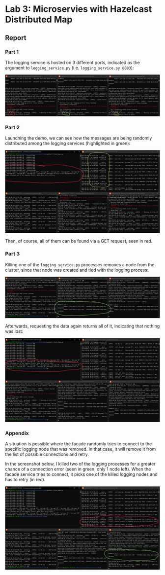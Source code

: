 # Lab 3: Microservies with Hazelcast Distributed Map

## Report

### Part 1

The logging service is hosted on 3 different ports, indicated as the argument to `logging_service.py` (i.e. `logging_service.py 8083`):

![logging ports](screenshots/logging-ports.png)

### Part 2

Launching the demo, we can see how the messages are being randomly distributed among the logging services (highlighted in green):

![message distribution](screenshots/message-distribution.png)

Then, of course, all of them can be found via a GET request, seen in red.

### Part 3

Killing one of the `logging_service.py` processes removes a node from the cluster, since that node was created and tied with the logging process:

![removing node](screenshots/removing-node.png)

Afterwards, requesting the data again returns all of it, indicating that nothing was lost:

![message integrity](screenshots/message-integrity.png)

### Appendix

A situation is possible where the facade randomly tries to connect to the specific logging node that was removed. In that case, it will remove it from the list of possible connections and retry.

In the screenshot below, I killed two of the logging processes for a greater chance of a connection error (seen in green, only 1 node left). When the facade service tries to connect, it picks one of the killed logging nodes and has to retry (in red).

![retrying connection](screenshots/retrying-connection.png)
